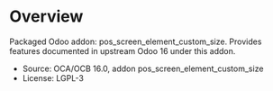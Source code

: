 # Overview

Packaged Odoo addon: pos_screen_element_custom_size. Provides features documented in upstream Odoo 16 under this addon.

- Source: OCA/OCB 16.0, addon pos_screen_element_custom_size
- License: LGPL-3

